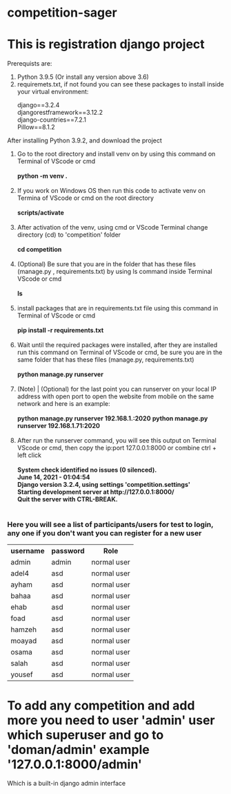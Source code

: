 # competition-sager

<h1> This is registration django project </h1>
<p> Prerequists are: </p>
<ol>
 <li> Python 3.9.5 (Or install any version above 3.6)</li>
 <li> requiremets.txt, if not found you can see these packages to install inside your virtual environment:</li>
 <p> 
     django==3.2.4
  <br>
     djangorestframework==3.12.2
  <br>
     django-countries==7.2.1
  <br>
     Pillow==8.1.2 
  <br>

 <p>
</ol>

<p> After installing Python 3.9.2, and download the project </p>

<ol>
 <li> Go to the root directory and install venv on by using this command on Terminal of VScode or cmd 
  <br>
  <strong >   <br> python -m venv .    <br>    
   <br> </strong> 
 </li>
 <li> If you work on Windows OS then run this code to activate venv on Termina of VScode or cmd on the root directory
  <br>
  <strong >   <br> scripts/activate   <br> <br> </strong> 
 </li>
  <li> After activation of the venv, using cmd or VScode Terminal change directory (cd) to 'competition' folder
  <br>
  <strong >   <br> cd competition   <br> <br></strong> 
 </li>
   <li>(Optional) Be sure that you are in the folder that has these files (manage.py , requirements.txt) by using ls command inside Terminal VScode or cmd
  <br>
  <strong >   <br> ls   <br> <br></strong> 
 </li>
    <li> install packages that are in requirements.txt file using this command in Terminal of VScode or cmd
  <br>
  <strong >  <br> pip install -r requirements.txt   <br> <br></strong> 
 </li>
 
  <li> Wait until the required packages were installed, after they are installed run this command on Terminal of VScode or cmd, be sure you are in the same folder that has these files (manage.py, requirements.txt)
  <br>
  <strong >   <br> python manage.py runserver  <br> <br></strong> 
 </li>
 
   <li> (Note) | (Optional) for the last point you can runserver on your local IP address with open port to open the website from mobile on the same network and here is an example:
  <br>
      <br>
  <strong >python manage.py runserver 192.168.1.<your_last_ip_number>:2020</strong>
    <strong>python manage.py runserver 192.168.1.71:2020</strong>
     <br> <br>
 </li>

  <li> After run the runserver command, you will see this output on Terminal VScode or cmd, then copy the ip:port 127.0.0.1:8000 or combine ctrl + left click 
  <strong >
     <br>
           <br>
           System check identified no issues (0 silenced).
            <br>
           June 14, 2021 - 01:04:54
            <br>
           Django version 3.2.4, using settings 'competition.settings'
            <br>
           Starting development server at http://127.0.0.1:8000/
            <br>
           Quit the server with CTRL-BREAK.
     <br> <br>
 </strong> 
 </li>
 </ol>
 
 <h3>Here you will see a list of participants/users for test to login, any one if you don't want you can register for a new user </h3>
 <table>
  <tr>
    <th>username</th>
    <th>password</th>
    <th>Role</th>
  </tr>
  <tr>
    <td>admin</td>
    <td>admin</td>
    <td>normal user</td>
  </tr>
  <tr>
    <td>adel4</td>
    <td>asd</td>
    <td>normal user</td>
  </tr>
  <tr>
    <td>ayham</td>
    <td>asd</td>
    <td>normal user</td>
  </tr>
  <tr>
    <td>bahaa</td>
    <td>asd</td>
    <td>normal user</td>
  </tr>
  <tr>
    <td>ehab</td>
    <td>asd</td>
    <td>normal user</td>
  </tr>
  <tr>
    <td>foad</td>
    <td>asd</td>
    <td>normal user</td>
  </tr>
   <tr>
    <td>hamzeh</td>
    <td>asd</td>
    <td>normal user</td>
  </tr>
   <tr>
    <td>moayad</td>
    <td>asd</td>
    <td>normal user</td>
  </tr>
   <tr>
    <td>osama</td>
    <td>asd</td>
    <td>normal user</td>
  </tr>
    <tr>
    <td>salah</td>
    <td>asd</td>
    <td>normal user</td>
  </tr>
    <tr>
    <td>yousef</td>
    <td>asd</td>
    <td>normal user</td>
  </tr>
</table>

<h1>To add any competition and add more you need to user 'admin' user which superuser and go to 'doman/admin'  example '127.0.0.1:8000/admin' </h1>
<p> Which is a built-in django admin interface </p>
